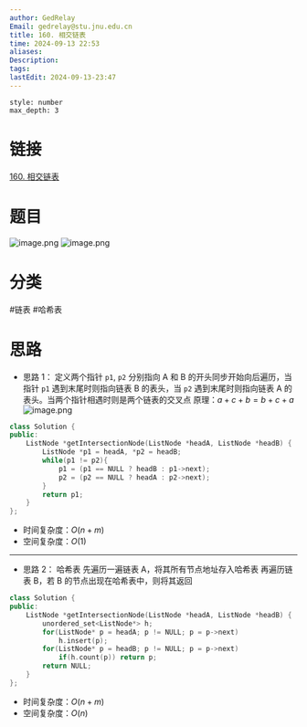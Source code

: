 ```yaml
---
author: GedRelay
Email: gedrelay@stu.jnu.edu.cn
title: 160. 相交链表
time: 2024-09-13 22:53
aliases: 
Description: 
tags: 
lastEdit: 2024-09-13-23:47
---
```


```toc
style: number
max_depth: 3
```

# 链接
[160. 相交链表](https://leetcode.cn/problems/intersection-of-two-linked-lists/) 

# 题目
![image.png](https://ged-pic-bed.oss-cn-guangzhou.aliyuncs.com/img/202409132254203.png)
![image.png](https://ged-pic-bed.oss-cn-guangzhou.aliyuncs.com/img/202409132254109.png)


# 分类
#链表 #哈希表 

# 思路
- 思路 1：
定义两个指针 `p1`, `p2` 分别指向 A 和 B 的开头同步开始向后遍历，当指针 `p1` 遇到末尾时则指向链表 B 的表头，当 `p2` 遇到末尾时则指向链表 A 的表头。当两个指针相遇时则是两个链表的交叉点
原理：${a+c+b=b+c+a }$ 
![image.png](https://ged-pic-bed.oss-cn-guangzhou.aliyuncs.com/img/202409132257911.png)


```cpp
class Solution {
public:
    ListNode *getIntersectionNode(ListNode *headA, ListNode *headB) {
        ListNode *p1 = headA, *p2 = headB;
        while(p1 != p2){
            p1 = (p1 == NULL ? headB : p1->next);
            p2 = (p2 == NULL ? headA : p2->next);
        }
        return p1;
    }
};
```


- 时间复杂度：${O\left( n+m \right)  }$ 
- 空间复杂度：${O\left( 1 \right)  }$ 


---

- 思路 2：
哈希表
先遍历一遍链表 A，将其所有节点地址存入哈希表
再遍历链表 B，若 B 的节点出现在哈希表中，则将其返回

```cpp
class Solution {
public:
    ListNode *getIntersectionNode(ListNode *headA, ListNode *headB) {
        unordered_set<ListNode*> h;
        for(ListNode* p = headA; p != NULL; p = p->next)
            h.insert(p);
        for(ListNode* p = headB; p != NULL; p = p->next)
            if(h.count(p)) return p;
        return NULL;
    }
};
```

- 时间复杂度：${O\left( n+m \right)  }$ 
- 空间复杂度：${O\left( n \right)  }$ 